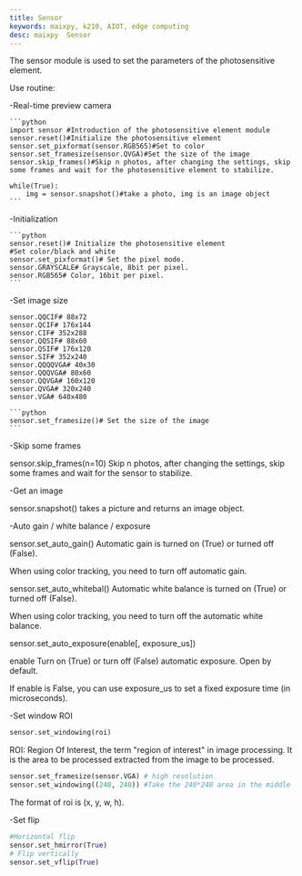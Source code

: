 ```yaml
---
title: Sensor
keywords: maixpy, k210, AIOT, edge computing
desc: maixpy  Sensor
---
```



The sensor module is used to set the parameters of the photosensitive element.

Use routine:

-Real-time preview camera

    ```python
    import sensor #Introduction of the photosensitive element module
    sensor.reset()#Initialize the photosensitive element
    sensor.set_pixformat(sensor.RGB565)#Set to color
    sensor.set_framesize(sensor.QVGA)#Set the size of the image
    sensor.skip_frames()#Skip n photos, after changing the settings, skip some frames and wait for the photosensitive element to stabilize.

    while(True):
        img = sensor.snapshot()#take a photo, img is an image object
    ```

-Initialization

    ```python
    sensor.reset()# Initialize the photosensitive element
    #Set color/black and white
    sensor.set_pixformat()# Set the pixel mode.
    sensor.GRAYSCALE# Grayscale, 8bit per pixel.
    sensor.RGB565# Color, 16bit per pixel.
    ```

-Set image size


    sensor.QQCIF# 88x72
    sensor.QCIF# 176x144
    sensor.CIF# 352x288
    sensor.QQSIF# 88x60
    sensor.QSIF# 176x120
    sensor.SIF# 352x240
    sensor.QQQQVGA# 40x30
    sensor.QQQVGA# 80x60
    sensor.QQVGA# 160x120
    sensor.QVGA# 320x240
    sensor.VGA# 640x480

    ```python
    sensor.set_framesize()# Set the size of the image
    ```

-Skip some frames

sensor.skip_frames(n=10) Skip n photos, after changing the settings, skip some frames and wait for the sensor to stabilize.

-Get an image

sensor.snapshot() takes a picture and returns an image object.

-Auto gain / white balance / exposure

sensor.set_auto_gain() Automatic gain is turned on (True) or turned off (False).

When using color tracking, you need to turn off automatic gain.

sensor.set_auto_whitebal() Automatic white balance is turned on (True) or turned off (False).

When using color tracking, you need to turn off the automatic white balance.

sensor.set_auto_exposure(enable[\, exposure_us])

enable Turn on (True) or turn off (False) automatic exposure. Open by default.

If enable is False, you can use exposure_us to set a fixed exposure time (in microseconds).

-Set window ROI

```python
sensor.set_windowing(roi)
```

ROI: Region Of Interest, the term "region of interest" in image processing. It is the area to be processed extracted from the image to be processed.

```python
sensor.set_framesize(sensor.VGA) # high resolution
sensor.set_windowing((240, 240)) #Take the 240*240 area in the middle
```

The format of roi is (x, y, w, h).


-Set flip

```python
#Horizontal flip
sensor.set_hmirror(True)
# Flip vertically
sensor.set_vflip(True)
```
